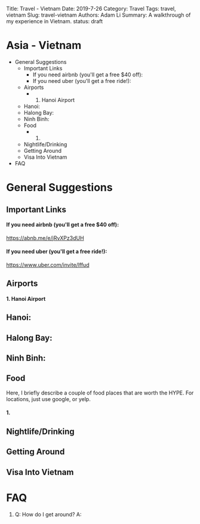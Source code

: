Title: Travel - Vietnam
Date: 2019-7-26
Category: Travel
Tags: travel, vietnam
Slug: travel-vietnam
Authors: Adam Li
Summary: A walkthrough of my experience in Vietnam.
status: draft

# Asia - Vietnam
<!-- MarkdownTOC -->

- General Suggestions
    - Important Links
        - If you need airbnb \(you'll get a free $40 off\):
        - If you need uber \(you'll get a free ride!\):
    - Airports
        - 1. Hanoi Airport
    - Hanoi:
    - Halong Bay:
    - Ninh Binh:
    - Food
        - 1.
    - Nightlife/Drinking
    - Getting Around
    - Visa Into Vietnam
- FAQ

<!-- /MarkdownTOC -->

# General Suggestions

## Important Links
#### If you need airbnb (you'll get a free $40 off):
<a href="https://abnb.me/e/jRvXPz3dUH">https://abnb.me/e/jRvXPz3dUH</a>
#### If you need uber (you'll get a free ride!):
<a href="https://www.uber.com/invite/lffud">https://www.uber.com/invite/lffud</a>

## Airports
#### 1. Hanoi Airport


## Hanoi:


## Halong Bay:


## Ninh Binh:





## Food
Here, I briefly describe a couple of food places that are worth the HYPE. For locations, just use google, or yelp.

#### 1. 


## Nightlife/Drinking


## Getting Around

## Visa Into Vietnam

# FAQ
1. Q: How do I get around?
A: 
